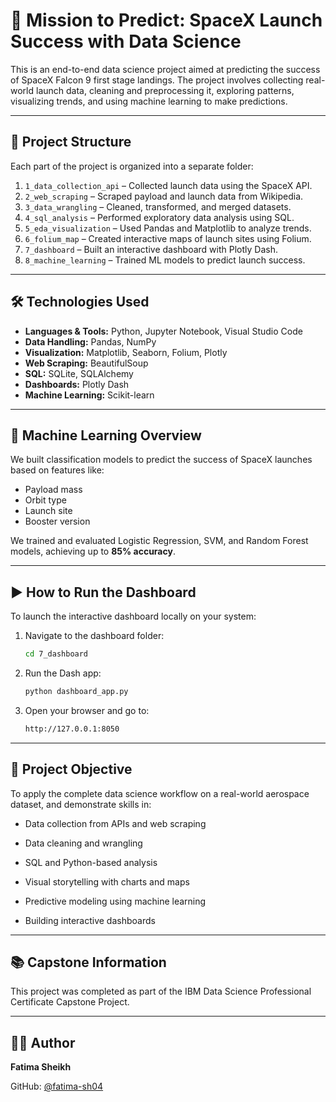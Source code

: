 # 🚀 Mission to Predict: SpaceX Launch Success with Data Science

This is an end-to-end data science project aimed at predicting the success of SpaceX Falcon 9 first stage landings. The project involves collecting real-world launch data, cleaning and preprocessing it, exploring patterns, visualizing trends, and using machine learning to make predictions.

---

## 📁 Project Structure

Each part of the project is organized into a separate folder:

1. `1_data_collection_api` – Collected launch data using the SpaceX API.
2. `2_web_scraping` – Scraped payload and launch data from Wikipedia.
3. `3_data_wrangling` – Cleaned, transformed, and merged datasets.
4. `4_sql_analysis` – Performed exploratory data analysis using SQL.
5. `5_eda_visualization` – Used Pandas and Matplotlib to analyze trends.
6. `6_folium_map` – Created interactive maps of launch sites using Folium.
7. `7_dashboard` – Built an interactive dashboard with Plotly Dash.
8. `8_machine_learning` – Trained ML models to predict launch success.

---

## 🛠️ Technologies Used

- **Languages & Tools:** Python, Jupyter Notebook, Visual Studio Code
- **Data Handling:** Pandas, NumPy
- **Visualization:** Matplotlib, Seaborn, Folium, Plotly
- **Web Scraping:** BeautifulSoup
- **SQL:** SQLite, SQLAlchemy
- **Dashboards:** Plotly Dash
- **Machine Learning:** Scikit-learn

---

## 🧠 Machine Learning Overview

We built classification models to predict the success of SpaceX launches based on features like:

- Payload mass
- Orbit type
- Launch site
- Booster version

We trained and evaluated Logistic Regression, SVM, and Random Forest models, achieving up to **85% accuracy**.

---

## ▶️ How to Run the Dashboard

To launch the interactive dashboard locally on your system:

1. Navigate to the dashboard folder:
   ```bash
   cd 7_dashboard

2. Run the Dash app:
   ```bash
   python dashboard_app.py
   ```
3. Open your browser and go to:
   ```bash
   http://127.0.0.1:8050
   ```

---

## 🎯 Project Objective
To apply the complete data science workflow on a real-world aerospace dataset, and demonstrate skills in:

- Data collection from APIs and web scraping

- Data cleaning and wrangling

- SQL and Python-based analysis

- Visual storytelling with charts and maps

- Predictive modeling using machine learning

- Building interactive dashboards
  

---


## 📚 Capstone Information

This project was completed as part of the IBM Data Science Professional Certificate Capstone Project.


---


## 👨‍💻 Author

**Fatima Sheikh**

GitHub: [@fatima-sh04](https://github.com/fatima-sh04)
